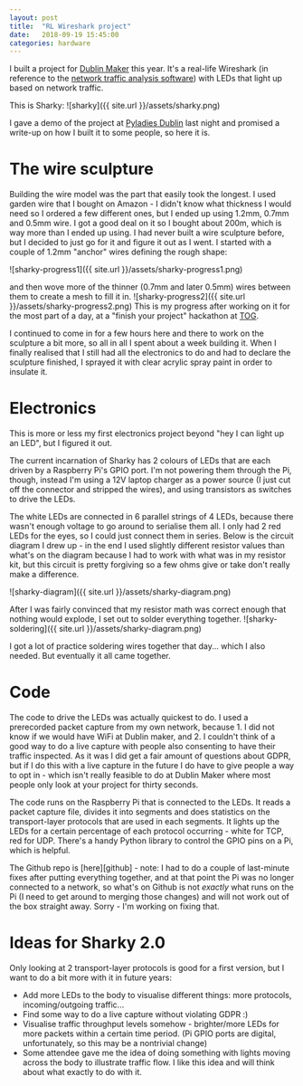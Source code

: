 ```yaml
---
layout: post
title:  "RL Wireshark project"
date:   2018-09-19 15:45:00
categories: hardware
---
```


I built a project for [Dublin Maker][dublinmaker] this year. It's a real-life Wireshark (in reference to the [network traffic analysis software][wireshark]) with LEDs that light up based on network traffic.

This is Sharky:
![sharky]({{ site.url }}/assets/sharky.png) 

I gave a demo of the project at [Pyladies Dublin][pyladies] last night and promised a write-up on how I built it to some people, so here it is.

# The wire sculpture

Building the wire model was the part that easily took the longest. I used garden wire that I bought on Amazon - I didn't know what thickness I would need so I ordered a few different ones, but I ended up using 1.2mm, 0.7mm and 0.5mm wire. I got a good deal on it so I bought about 200m, which is way more than I ended up using. 
I had never built a wire sculpture before, but I decided to just go for it and figure it out as I went. I started with a couple of 1.2mm "anchor" wires defining the rough shape:

![sharky-progress1]({{ site.url }}/assets/sharky-progress1.png) 

and then wove more of the thinner (0.7mm and later 0.5mm) wires between them to create a mesh to fill it in.
![sharky-progress2]({{ site.url }}/assets/sharky-progress2.png) 
This is my progress after working on it for the most part of a day, at a "finish your project" hackathon at [TOG][tog].

I continued to come in for a few hours here and there to work on the sculpture a bit more, so all in all I spent about a week building it. When I finally realised that I still had all the electronics to do and had to declare the sculpture finished, I sprayed it with clear acrylic spray paint in order to insulate it.


# Electronics

This is more or less my first electronics project beyond "hey I can light up an LED", but I figured it out.

The current incarnation of Sharky has 2 colours of LEDs that are each driven by a Raspberry Pi's GPIO port. I'm not powering them through the Pi, though, instead I'm using a 12V laptop charger as a power source (I just cut off the connector and stripped the wires), and using transistors as switches to drive the LEDs.

The white LEDs are connected in 6 parallel strings of 4 LEDs, because there wasn't enough voltage to go around to serialise them all. I only had 2 red LEDs for the eyes, so I could just connect them in series. Below is the circuit diagram I drew up - in the end I used slightly different resistor values than what's on the diagram because I had to work with what was in my resistor kit, but this circuit is pretty forgiving so a few ohms give or take don't really make a difference. 

![sharky-diagram]({{ site.url }}/assets/sharky-diagram.png) 

After I was fairly convinced that my resistor math was correct enough that nothing would explode, I set out to solder everything together. 
![sharky-soldering]({{ site.url }}/assets/sharky-diagram.png) 

I got a lot of practice soldering wires together that day... which I also needed. But eventually it all came together.


# Code

The code to drive the LEDs was actually quickest to do. I used a prerecorded packet capture from my own network, because 1. I did not know if we would have WiFi at Dublin maker, and 2. I couldn't think of a good way to do a live capture with people also consenting to have their traffic inspected. As it was I did get a fair amount of questions about GDPR, but if I do this with a live capture in the future I do have to give people a way to opt in - which isn't really feasible to do at Dublin Maker where most people only look at your project for thirty seconds. 

The code runs on the Raspberry Pi that is connected to the LEDs. It reads a packet capture file, divides it into segments and does statistics on the transport-layer protocols that are used in each segments. It lights up the LEDs for a certain percentage of each protocol occurring - white for TCP, red for UDP. There's a handy Python library to control the GPIO pins on a Pi, which is helpful.

The Github repo is [here][github] - note: I had to do a couple of last-minute fixes after putting everything together, and at that point the Pi was no longer connected to a network, so what's on Github is not *exactly* what runs on the Pi (I need to get around to merging those changes) and will not work out of the box straight away. Sorry - I'm working on fixing that.


# Ideas for Sharky 2.0

Only looking at 2 transport-layer protocols is good for a first version, but I want to do a bit more with it in future years:
- Add more LEDs to the body to visualise different things: more protocols, incoming/outgoing traffic...
- Find some way to do a live capture without violating GDPR :) 
- Visualise traffic throughput levels somehow - brighter/more LEDs for more packets within a certain time period. (Pi GPIO ports are digital, unfortunately, so this may be a nontrivial change)
- Some attendee gave me the idea of doing something with lights moving across the body to illustrate traffic flow. I like this idea and will think about what exactly to do with it.


[wireshark]: https://www.wireshark.org
[dublinmaker]: http://www.dublinmaker.ie/
[pyladies]: https://www.meetup.com/PyLadiesDublin/
[tog]: https://www.tog.ie
[code]: https://github.com/machineperson/shark-in-the-wires
